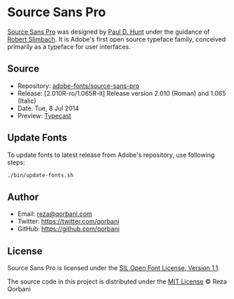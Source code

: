 # Source Sans Pro

[Source Sans Pro](http://store1.adobe.com/cfusion/store/html/index.cfm?store=OLS-US&event=displayFontPackage&code=1959) was designed by [Paul D. Hunt](http://www.adobe.com/products/type/font-designers/paul-hunt.html) under the guidance of [Robert Slimbach](http://en.wikipedia.org/wiki/Robert_Slimbach). It is Adobe's first open source typeface family, conceived primarily as a typeface for user interfaces.

## Source

* Repository: [adobe-fonts/source-sans-pro](https://github.com/adobe-fonts/source-sans-pro)
* Release: [2.010R-ro/1.065R-it] Release version 2.010 (Roman) and 1.065 (Italic)
* Date: Tue, 8 Jul 2014
* Preview: [Typecast](http://typecast.com/preview/google/Source%20Sans%20Pro)

## Update Fonts

To update fonts to latest release from Adobe's repository, use following steps:

```bash
./bin/update-fonts.sh
```

## Author

* Email: reza@qorbani.com
* Twitter: https://twitter.com/qorbani
* GitHub: https://github.com/qorbani

## License

Source Sans Pro is licensed under the [SIL Open Font License, Version 1.1](https://github.com/adobe-fonts/source-sans-pro/blob/master/LICENSE.txt).

The source code in this project is distributed under the [MIT License](http://qorbani.mit-license.org/) &copy; Reza Qorbani

